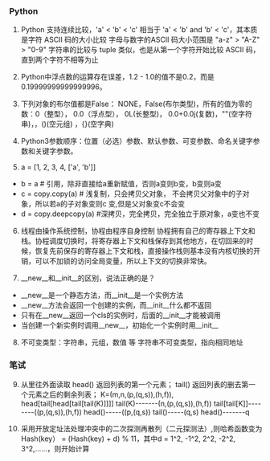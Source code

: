 
### Python 
1.  Python 支持连续比较，'a' < 'b' < 'c' 相当于 'a' < 'b' and 'b' < 'c'，其本质是字符 ASCII 码的大小比较 
字母与数字的ASCII 码大小范围是 "a-z" > "A-Z" > "0-9"
字符串的比较与 tuple 类似，也是从第一个字符开始比较 ASCII 码，直到两个字符不相等为止 

2. Python中浮点数的运算存在误差，1.2 - 1.0的值不是0.2，而是0.19999999999999996。

3. 下列对象的布尔值都是False：
NONE，False(布尔类型)，所有的值为零的数：0（整型）， 0.0（浮点型）， 0L(长整型)， 0.0+0.0j(复数)，""(空字符串)，[](空列表)，()(空元组)
，{}(空字典)

4. Python3参数顺序：位置（必选）参数、默认参数、可变参数、命名关键字参数和关键字参数。

5. a = [1, 2, 3, 4, ['a', 'b']] 
- b = a     # 引用，除非直接给a重新赋值，否则a变则b变，b变则a变
- c = copy.copy(a)   # 浅复制，只会拷贝父对象， 不会拷贝父对象中的子对象，所以若a的子对象变则c 变,但是父对象变c不会变
- d = copy.deepcopy(a) #深拷贝，完全拷贝，完全独立于原对象，a变也不变 

6. 线程由操作系统控制，协程由程序自身控制 
协程拥有自己的寄存器上下文和栈。协程调度切换时，将寄存器上下文和栈保存到其他地方，在切回来的时候，恢复先前保存的寄存器上下文和栈，直接操作栈则基本没有内核切换的开销，可以不加锁的访问全局变量，所以上下文的切换非常快。 

7.  __new__和__init__的区别，说法正确的是？ 
- __new__是一个静态方法，而__init__是一个实例方法 
- __new__方法会返回一个创建的实例，而__init__什么都不返回 
-  只有在__new__返回一个cls的实例时，后面的__init__才能被调用 
-  当创建一个新实例时调用__new__，初始化一个实例时用__init__ 

8. 不可变类型：字符串，元组，数值 等 
字符串不可变类型，指向相同地址 



### 笔试 
9. 从里往外面读取 
head() 返回列表的第一个元素；
tail() 返回列表的删去第一个元素之后的剩余列表；
K=(m,n,(p,(q,s)),(h,f)),
head[tail[head[tail[tail(K)]]]]
tail(K)-------(n,(p,(q,s)),(h,f))
tail[tail[K]]--------((p,(q,s)),(h,f))
head()-----((p,(q,s))
tail()-----(q,s)
head()-------q 

10. 采用开放定址法处理冲突中的二次探测再散列（二元探测法）,则哈希函数变为Hash(key） = (Hash(key)  + d) % 11，其中d = 1^2, -1^2, 2^2, -2^2, 3^2,……，则开始计算
